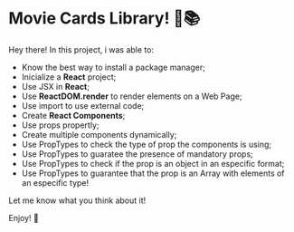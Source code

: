 # Movie Cards Library! 🎥📚

Hey there!
In this project, i was able to:

<ul> 
  <li>Know the best way to install a package manager;</li>
  <li>Inicialize a <b>React</b> project;</li>
  <li>Use JSX in <b>React</b>;</li>
  <li>Use <b>ReactDOM.render</b> to render elements on a Web Page;</li>
  <li>Use import to use external code;</li>
  <li>Create <b>React Components</b>;</li>
  <li>Use props propertly;</li>
  <li>Create multiple components dynamically;</li>
  <li>Use PropTypes to check the type of prop the components is using;</li>
  <li>Use PropTypes to guaratee the presence of mandatory props;</li>
  <li>Use PropTypes to check if the prop is an object in an especific format;</li>
  <li>Use PropTypes to guarantee that the prop is an Array with elements of an especific type!</li>
</ul>

Let me know what you think about it!

Enjoy! 👋
